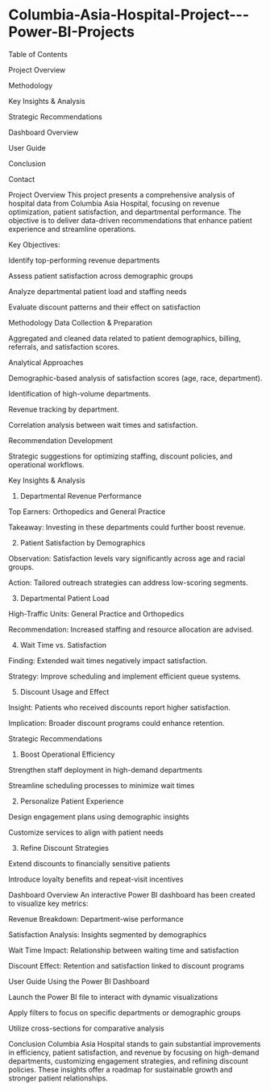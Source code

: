 # Columbia-Asia-Hospital-Project---Power-BI-Projects
Table of Contents

Project Overview

Methodology

Key Insights & Analysis

Strategic Recommendations

Dashboard Overview

User Guide

Conclusion

Contact

Project Overview
This project presents a comprehensive analysis of hospital data from Columbia Asia Hospital, focusing on revenue optimization, patient satisfaction, and departmental performance. The objective is to deliver data-driven recommendations that enhance patient experience and streamline operations.

Key Objectives:

Identify top-performing revenue departments

Assess patient satisfaction across demographic groups

Analyze departmental patient load and staffing needs

Evaluate discount patterns and their effect on satisfaction

Methodology
Data Collection & Preparation

Aggregated and cleaned data related to patient demographics, billing, referrals, and satisfaction scores.

Analytical Approaches

Demographic-based analysis of satisfaction scores (age, race, department).

Identification of high-volume departments.

Revenue tracking by department.

Correlation analysis between wait times and satisfaction.

Recommendation Development

Strategic suggestions for optimizing staffing, discount policies, and operational workflows.

Key Insights & Analysis
1. Departmental Revenue Performance

Top Earners: Orthopedics and General Practice

Takeaway: Investing in these departments could further boost revenue.

2. Patient Satisfaction by Demographics

Observation: Satisfaction levels vary significantly across age and racial groups.

Action: Tailored outreach strategies can address low-scoring segments.

3. Departmental Patient Load

High-Traffic Units: General Practice and Orthopedics

Recommendation: Increased staffing and resource allocation are advised.

4. Wait Time vs. Satisfaction

Finding: Extended wait times negatively impact satisfaction.

Strategy: Improve scheduling and implement efficient queue systems.

5. Discount Usage and Effect

Insight: Patients who received discounts report higher satisfaction.

Implication: Broader discount programs could enhance retention.

Strategic Recommendations
1. Boost Operational Efficiency

Strengthen staff deployment in high-demand departments

Streamline scheduling processes to minimize wait times

2. Personalize Patient Experience

Design engagement plans using demographic insights

Customize services to align with patient needs

3. Refine Discount Strategies

Extend discounts to financially sensitive patients

Introduce loyalty benefits and repeat-visit incentives

Dashboard Overview
An interactive Power BI dashboard has been created to visualize key metrics:

Revenue Breakdown: Department-wise performance

Satisfaction Analysis: Insights segmented by demographics

Wait Time Impact: Relationship between waiting time and satisfaction

Discount Effect: Retention and satisfaction linked to discount programs

User Guide
Using the Power BI Dashboard

Launch the Power BI file to interact with dynamic visualizations

Apply filters to focus on specific departments or demographic groups

Utilize cross-sections for comparative analysis

Conclusion
Columbia Asia Hospital stands to gain substantial improvements in efficiency, patient satisfaction, and revenue by focusing on high-demand departments, customizing engagement strategies, and refining discount policies. These insights offer a roadmap for sustainable growth and stronger patient relationships.
